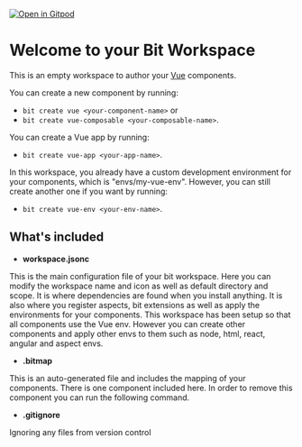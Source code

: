 [![Open in Gitpod](https://gitpod.io/button/open-in-gitpod.svg)](https://gitpod.io/#https://github.com/opensean/kedro-graphql-viz)

# Welcome to your Bit Workspace
  
This is an empty workspace to author your [Vue](https://vuejs.org/) components.

You can create a new component by running:

- `bit create vue <your-component-name>` or
- `bit create vue-composable <your-composable-name>`.

You can create a Vue app by running:

- `bit create vue-app <your-app-name>`.

In this workspace, you already have a custom development environment for your components, which is "envs/my-vue-env". However, you can still create another one if you want by running:

- `bit create vue-env <your-env-name>`.

## What's included

- **workspace.jsonc**

This is the main configuration file of your bit workspace. Here you can modify the workspace name and icon as well as default directory and scope. It is where dependencies are found when you install anything. It is also where you register aspects, bit extensions as well as apply the environments for your components. This workspace has been setup so that all components use the Vue env. However you can create other components and apply other envs to them such as node, html, react, angular and aspect envs.

- **.bitmap**

This is an auto-generated file and includes the mapping of your components. There is one component included here. In order to remove this component you can run the following command.

- **.gitignore**

Ignoring any files from version control
